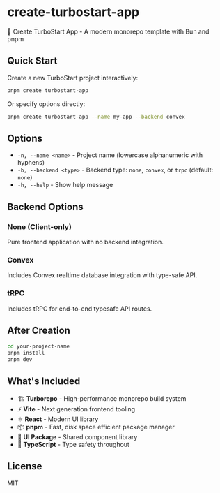 # create-turbostart-app

🚀 Create TurboStart App - A modern monorepo template with Bun and pnpm

## Quick Start

Create a new TurboStart project interactively:

```bash
pnpm create turbostart-app
```

Or specify options directly:

```bash
pnpm create turbostart-app --name my-app --backend convex
```

## Options

- `-n, --name <name>` - Project name (lowercase alphanumeric with hyphens)
- `-b, --backend <type>` - Backend type: `none`, `convex`, or `trpc` (default: `none`)
- `-h, --help` - Show help message

## Backend Options

### None (Client-only)
Pure frontend application with no backend integration.

### Convex
Includes Convex realtime database integration with type-safe API.

### tRPC
Includes tRPC for end-to-end typesafe API routes.

## After Creation

```bash
cd your-project-name
pnpm install
pnpm dev
```

## What's Included

- 🏗️ **Turborepo** - High-performance monorepo build system
- ⚡ **Vite** - Next generation frontend tooling
- ⚛️ **React** - Modern UI library
- 📦 **pnpm** - Fast, disk space efficient package manager
- 🎨 **UI Package** - Shared component library
- 🔧 **TypeScript** - Type safety throughout

## License

MIT
